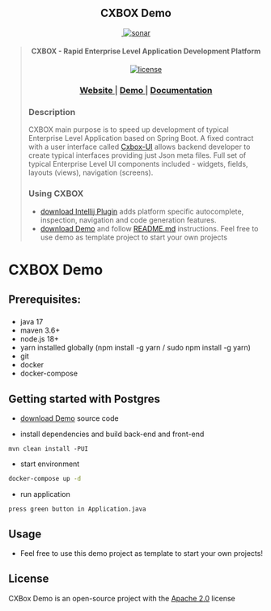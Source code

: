 <h2 align="center">CXBOX Demo</h2>
<div align="center">
<a href="https://github.com/CX-Box/cxbox-demo/actions/workflows/build_main.yml"><img src="https://github.com/CX-Box/cxbox-demo/actions/workflows/build_main.yml/badge.svg" title="">
</a>
<a href="https://sonarcloud.io/summary/overall?id=CX-Box_cxbox-demo"><img src="https://sonarcloud.io/api/project_badges/measure?project=CX-Box_cxbox-demo&metric=alert_status&branch=main" alt="sonar" title="">
</a>
</div>


<blockquote>
<div> 
<p align="center">
<h4 align="center">CXBOX - Rapid Enterprise Level Application Development Platform</h4>

<p align="center">
<a href="http://www.apache.org/licenses/LICENSE-2.0"><img src="https://img.shields.io/badge/license-Apache%20License%202.0-blue.svg?style=flat" alt="license" title=""></a>
</p>

<div align="center">
  <h3>
    <a href="http://cxbox.org/" target="_blank">
      Website
    </a>
    <span> | </span>
    <a href="http://demo.cxbox.org/" target="_blank">
      Demo
    </a>
    <span> | </span>
    <a href="http://doc.cxbox.org/" target="_blank">
      Documentation
    </a>
  </h3>

</div>



<h3>Description</h2>
<p>
CXBOX main purpose is to speed up development of typical Enterprise Level Application based on Spring Boot. A fixed
contract with a user interface called <a href="https://github.com/CX-Box/cxbox-ui" target="_blank">Cxbox-UI</a> allows backend developer to create
typical interfaces providing just Json meta files. Full set of typical Enterprise Level UI components included -
widgets, fields, layouts (views), navigation (screens).
</p>
</div>

<h3>Using CXBOX</h2>
<ul>
<li> <a href="https://plugins.jetbrains.com/plugin/19523-tesler-helper" target="_blank">download Intellij Plugin</a> adds platform specific autocomplete, inspection, navigation and code generation features.
</li>
<li>
 <a href="https://github.com/CX-Box/cxbox-demo" target="_blank">download Demo</a> and follow <a href="https://github.com/CX-Box/cxbox-demo#readme" target="_blank">README.md</a> instructions. Feel free to use demo as template project to start your own projects
</li>
</ul>
</blockquote>

# CXBOX Demo
## Prerequisites:

#####

* java 17
* maven 3.6+
* node.js 18+
* yarn installed globally (npm install -g yarn / sudo npm install -g yarn)
* git
* docker
* docker-compose

## Getting started with Postgres

* [download Demo](https://github.com/CX-Box/cxbox-demo) source code


* install dependencies and build back-end and front-end

```
mvn clean install -PUI
```

* start environment

```bash
docker-compose up -d
```

* run application

```
press green button in Application.java
```

## Usage

* Feel free to use this demo project as template to start your own projects!

## License

CXBox Demo is an open-source project with the [Apache 2.0](https://www.apache.org/licenses/LICENSE-2.0) license